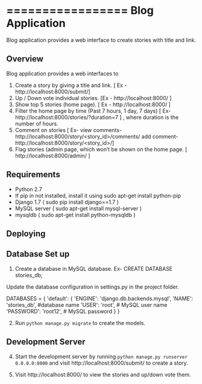 =================
Blog Application
=================

Blog application provides a web interface to create stories with title and link.

Overview
--------

Blog application provides a web interfaces to

1. Create a story by giving a title and link. [ Ex - http://localhost:8000/submit/]
2. Up / Down vote individual stories. [Ex - http://localhost:8000/ ]
3. Show top 5 stories (home page). [ Ex - http://localhost:8000/ ]
4. Filter the home page by time (Past 7 hours, 1 day, 7 days) [ Ex- http://localhost:8000/stories/?duration=7 ] , 
   where duration is the number of hours.
5. Comment on stories [ Ex- view comments- http://localhost:8000/story/<story_id>/comments/
			    add comment- http://localhost:8000/story/<story_id>/]
6. Flag stories (admin page, which won’t be shown on the home page. [ http://localhost:8000/admin/ ]

Requirements
------------

* Python 2.7
* If pip in not installed, install it using 
	sudo apt-get install python-pip
* Django 1.7 ( sudo pip install django==1.7 )
* MySQL server ( sudo apt-get install mysql-server )
* mysqldb ( sudo apt-get install python-mysqldb )

Deploying
---------------------------

Database Set up
--------------
1. Create a database in MySQL database. Ex- CREATE DATABASE stories_db;

Update the database configuration in settings.py in the project folder.

DATABASES = 
{
    'default': {
        'ENGINE': 'django.db.backends.mysql',
        'NAME': 'stories_db',   #database name
        'USER': 'root',		# MySQL user name
        'PASSWORD': 'root12',	# MySQL password
	}
}


2. Run `python manage.py migrate` to create the models. 

Development Server
--------------------

4. Start the development server by running `python manage.py runserver 0.0.0.0:8000`
   and visit http://localhost:8000/submit/ to create a story.

5. Visit http://localhost:8000/ to view the stories and up/down vote them.






